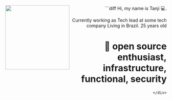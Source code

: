 <img align="left" height="200" src="https://media.giphy.com/media/cKhC19ztzjhL1Bw3wL/giphy.gif"/>
<div align="right">
```diff
Hi, my name is Tanji 💻.

Currently working as Tech lead at some tech company
Living in Brazil.
25 years old

# 📖 open source enthusiast, infrastructure, functional, security
```
</div>
